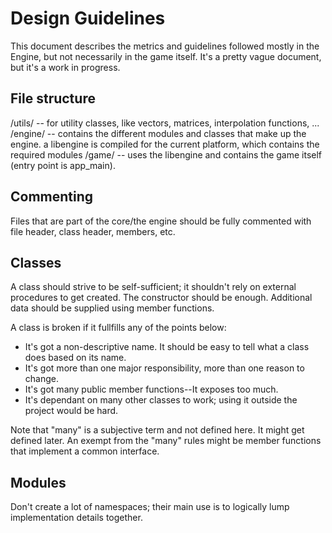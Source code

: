 Design Guidelines
=================
This document describes the metrics and guidelines followed mostly in the Engine,
but not necessarily in the game itself.
It's a pretty vague document, but it's a work in progress.

File structure
----------
/utils/ -- for utility classes, like vectors, matrices, interpolation functions, ...
/engine/ -- contains the different modules and classes that make up the engine. a libengine is compiled for the current platform, which contains the required modules
/game/ -- uses the libengine and contains the game itself (entry point is app_main).
   
Commenting
----------
Files that are part of the core/the engine should be fully commented with
file header, class header, members, etc.


Classes
-------
A class should strive to be self-sufficient; it shouldn't rely on external
procedures to get created. The constructor should be enough. Additional data
should be supplied using member functions.

A class is broken if it fullfills any of the points below:

* It's got a non-descriptive name. It should be easy to tell what a class does
  based on its name.
* It's got more than one major responsibility, more than one reason to change.
* It's got many public member functions--It exposes too much.
* It's dependant on many other classes to work; using it outside the project would
be hard.

Note that "many" is a subjective term and not defined here. It might get defined
later. An exempt from the "many" rules might be member functions that implement
a common interface.

Modules
-------
Don't create a lot of namespaces; their main use is to logically lump implementation
details together.
